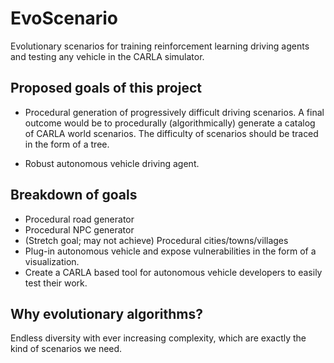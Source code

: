 # EvoScenario
Evolutionary scenarios for training reinforcement learning driving agents and testing any vehicle in the CARLA simulator. 

## Proposed goals of this project
* Procedural generation of progressively difficult driving scenarios. A final outcome would be to procedurally (algorithmically) generate a catalog of CARLA world scenarios. The difficulty of scenarios should be traced in the form of a tree. 

* Robust autonomous vehicle driving agent.

## Breakdown of goals
* Procedural road generator
* Procedural NPC generator
* (Stretch goal; may not achieve) Procedural cities/towns/villages 
* Plug-in autonomous vehicle and expose vulnerabilities in the form of a visualization.
* Create a CARLA based tool for autonomous vehicle developers to easily test their work.

## Why evolutionary algorithms?
Endless diversity with ever increasing complexity, which are exactly the kind of scenarios we need.







